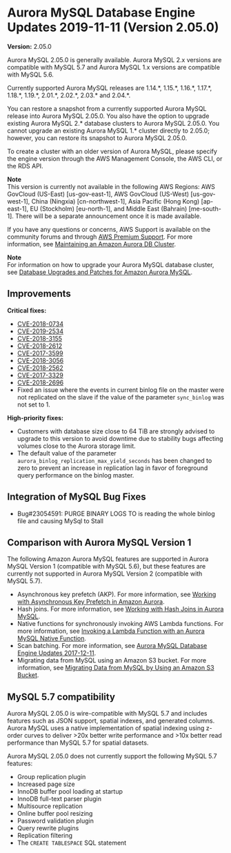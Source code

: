# Aurora MySQL Database Engine Updates 2019\-11\-11 \(Version 2\.05\.0\)<a name="AuroraMySQL.Updates.2050"></a>

**Version:** 2\.05\.0

Aurora MySQL 2\.05\.0 is generally available\. Aurora MySQL 2\.x versions are compatible with MySQL 5\.7 and Aurora MySQL 1\.x versions are compatible with MySQL 5\.6\.

 Currently supported Aurora MySQL releases are 1\.14\.\*, 1\.15\.\*, 1\.16\.\*, 1\.17\.\*, 1\.18\.\*, 1\.19\.\*, 2\.01\.\*, 2\.02\.\*, 2\.03\.\* and 2\.04\.\*\. 

 You can restore a snapshot from a currently supported Aurora MySQL release into Aurora MySQL 2\.05\.0\. You also have the option to upgrade existing Aurora MySQL 2\.\* database clusters to Aurora MySQL 2\.05\.0\. You cannot upgrade an existing Aurora MySQL 1\.\* cluster directly to 2\.05\.0; however, you can restore its snapshot to Aurora MySQL 2\.05\.0\. 

 To create a cluster with an older version of Aurora MySQL, please specify the engine version through the AWS Management Console, the AWS CLI, or the RDS API\. 

**Note**  
 This version is currently not available in the following AWS Regions: AWS GovCloud \(US\-East\) \[us\-gov\-east\-1\], AWS GovCloud \(US\-West\) \[us\-gov\-west\-1\], China \(Ningxia\) \[cn\-northwest\-1\], Asia Pacific \(Hong Kong\) \[ap\-east\-1\], EU \(Stockholm\) \[eu\-north\-1\], and Middle East \(Bahrain\) \[me\-south\-1\]\. There will be a separate announcement once it is made available\. 

If you have any questions or concerns, AWS Support is available on the community forums and through [AWS Premium Support](http://aws.amazon.com/support)\. For more information, see [Maintaining an Amazon Aurora DB Cluster](USER_UpgradeDBInstance.Maintenance.md)\.

**Note**  
For information on how to upgrade your Aurora MySQL database cluster, see [Database Upgrades and Patches for Amazon Aurora MySQL](AuroraMySQL.Updates.md#AuroraMySQL.Updates.Patching)\.

## Improvements<a name="AuroraMySQL.Updates.2050.Improvements"></a>

 **Critical fixes:** 
+ [CVE\-2018\-0734](https://cve.mitre.org/cgi-bin/cvename.cgi?name=CVE-2018-0734)
+ [CVE\-2019\-2534](https://cve.mitre.org/cgi-bin/cvename.cgi?name=CVE-2019-2534)
+ [CVE\-2018\-3155](https://cve.mitre.org/cgi-bin/cvename.cgi?name=CVE-2018-3155)
+ [CVE\-2018\-2612](https://cve.mitre.org/cgi-bin/cvename.cgi?name=CVE-2018-2612)
+ [CVE\-2017\-3599](https://cve.mitre.org/cgi-bin/cvename.cgi?name=CVE-2017-3599)
+ [CVE\-2018\-3056](https://cve.mitre.org/cgi-bin/cvename.cgi?name=CVE-2018-3056)
+ [CVE\-2018\-2562](https://cve.mitre.org/cgi-bin/cvename.cgi?name=CVE-2018-2562)
+ [CVE\-2017\-3329](https://nvd.nist.gov/vuln/detail/CVE-2017-3329)
+ [CVE\-2018\-2696](https://cve.mitre.org/cgi-bin/cvename.cgi?name=CVE-2018-2696)
+  Fixed an issue where the events in current binlog file on the master were not replicated on the slave if the value of the parameter `sync_binlog` was not set to 1\. 

 **High\-priority fixes:** 
+  Customers with database size close to 64 TiB are strongly advised to upgrade to this version to avoid downtime due to stability bugs affecting volumes close to the Aurora storage limit\. 
+  The default value of the parameter `aurora_binlog_replication_max_yield_seconds` has been changed to zero to prevent an increase in replication lag in favor of foreground query performance on the binlog master\. 

## Integration of MySQL Bug Fixes<a name="AuroraMySQL.Updates.2050.BugFixes"></a>
+  Bug\#23054591: PURGE BINARY LOGS TO is reading the whole binlog file and causing MySql to Stall 

## Comparison with Aurora MySQL Version 1<a name="AuroraMySQL.Updates.2050.Compare56"></a>

The following Amazon Aurora MySQL features are supported in Aurora MySQL Version 1 \(compatible with MySQL 5\.6\), but these features are currently not supported in Aurora MySQL Version 2 \(compatible with MySQL 5\.7\)\.
+ Asynchronous key prefetch \(AKP\)\. For more information, see [Working with Asynchronous Key Prefetch in Amazon Aurora](AuroraMySQL.BestPractices.md#Aurora.BestPractices.AKP)\.
+ Hash joins\. For more information, see [Working with Hash Joins in Aurora MySQL](AuroraMySQL.BestPractices.md#Aurora.BestPractices.HashJoin)\.
+ Native functions for synchronously invoking AWS Lambda functions\. For more information, see [Invoking a Lambda Function with an Aurora MySQL Native Function](AuroraMySQL.Integrating.Lambda.md#AuroraMySQL.Integrating.NativeLambda)\.
+ Scan batching\. For more information, see [Aurora MySQL Database Engine Updates 2017\-12\-11](AuroraMySQL.Updates.20171211.md)\.
+ Migrating data from MySQL using an Amazon S3 bucket\. For more information, see [Migrating Data from MySQL by Using an Amazon S3 Bucket](AuroraMySQL.Migrating.ExtMySQL.md#AuroraMySQL.Migrating.ExtMySQL.S3)\.

## MySQL 5\.7 compatibility<a name="AuroraMySQL.Updates.2050.Compatibility"></a>

Aurora MySQL 2\.05\.0 is wire\-compatible with MySQL 5\.7 and includes features such as JSON support, spatial indexes, and generated columns\. Aurora MySQL uses a native implementation of spatial indexing using z\-order curves to deliver >20x better write performance and >10x better read performance than MySQL 5\.7 for spatial datasets\.

Aurora MySQL 2\.05\.0 does not currently support the following MySQL 5\.7 features:
+ Group replication plugin
+ Increased page size
+ InnoDB buffer pool loading at startup
+ InnoDB full\-text parser plugin
+ Multisource replication
+ Online buffer pool resizing
+ Password validation plugin
+ Query rewrite plugins
+ Replication filtering
+ The `CREATE TABLESPACE` SQL statement